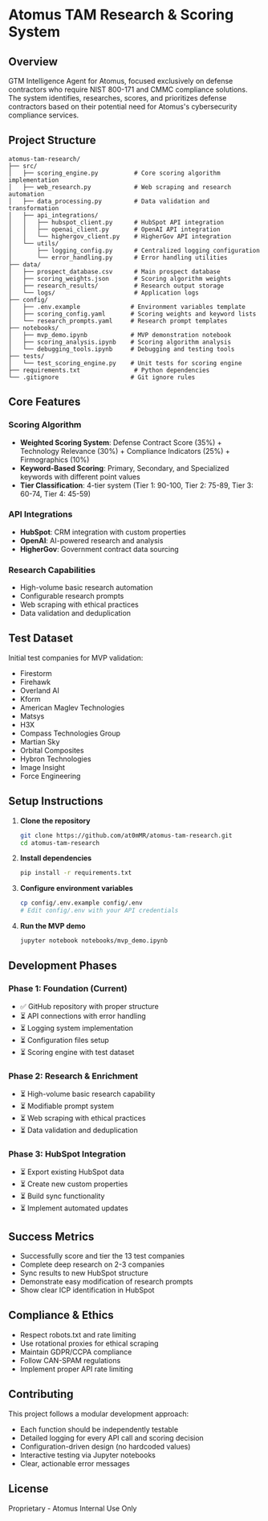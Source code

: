 # Atomus TAM Research & Scoring System

## Overview

GTM Intelligence Agent for Atomus, focused exclusively on defense contractors who require NIST 800-171 and CMMC compliance solutions. The system identifies, researches, scores, and prioritizes defense contractors based on their potential need for Atomus's cybersecurity compliance services.

## Project Structure

```
atomus-tam-research/
├── src/
│   ├── scoring_engine.py          # Core scoring algorithm implementation
│   ├── web_research.py            # Web scraping and research automation
│   ├── data_processing.py         # Data validation and transformation
│   ├── api_integrations/
│   │   ├── hubspot_client.py      # HubSpot API integration
│   │   ├── openai_client.py       # OpenAI API integration
│   │   └── highergov_client.py    # HigherGov API integration
│   └── utils/
│       ├── logging_config.py      # Centralized logging configuration
│       └── error_handling.py      # Error handling utilities
├── data/
│   ├── prospect_database.csv      # Main prospect database
│   ├── scoring_weights.json       # Scoring algorithm weights
│   ├── research_results/          # Research output storage
│   └── logs/                      # Application logs
├── config/
│   ├── .env.example              # Environment variables template
│   ├── scoring_config.yaml       # Scoring weights and keyword lists
│   └── research_prompts.yaml     # Research prompt templates
├── notebooks/
│   ├── mvp_demo.ipynb            # MVP demonstration notebook
│   ├── scoring_analysis.ipynb    # Scoring algorithm analysis
│   └── debugging_tools.ipynb     # Debugging and testing tools
├── tests/
│   └── test_scoring_engine.py    # Unit tests for scoring engine
├── requirements.txt               # Python dependencies
└── .gitignore                    # Git ignore rules
```

## Core Features

### Scoring Algorithm
- **Weighted Scoring System**: Defense Contract Score (35%) + Technology Relevance (30%) + Compliance Indicators (25%) + Firmographics (10%)
- **Keyword-Based Scoring**: Primary, Secondary, and Specialized keywords with different point values
- **Tier Classification**: 4-tier system (Tier 1: 90-100, Tier 2: 75-89, Tier 3: 60-74, Tier 4: 45-59)

### API Integrations
- **HubSpot**: CRM integration with custom properties
- **OpenAI**: AI-powered research and analysis
- **HigherGov**: Government contract data sourcing

### Research Capabilities
- High-volume basic research automation
- Configurable research prompts
- Web scraping with ethical practices
- Data validation and deduplication

## Test Dataset

Initial test companies for MVP validation:
- Firestorm
- Firehawk
- Overland AI
- Kform
- American Maglev Technologies
- Matsys
- H3X
- Compass Technologies Group
- Martian Sky
- Orbital Composites
- Hybron Technologies
- Image Insight
- Force Engineering

## Setup Instructions

1. **Clone the repository**
   ```bash
   git clone https://github.com/at0mMR/atomus-tam-research.git
   cd atomus-tam-research
   ```

2. **Install dependencies**
   ```bash
   pip install -r requirements.txt
   ```

3. **Configure environment variables**
   ```bash
   cp config/.env.example config/.env
   # Edit config/.env with your API credentials
   ```

4. **Run the MVP demo**
   ```bash
   jupyter notebook notebooks/mvp_demo.ipynb
   ```

## Development Phases

### Phase 1: Foundation (Current)
- ✅ GitHub repository with proper structure
- ⏳ API connections with error handling
- ⏳ Logging system implementation
- ⏳ Configuration files setup
- ⏳ Scoring engine with test dataset

### Phase 2: Research & Enrichment
- ⏳ High-volume basic research capability
- ⏳ Modifiable prompt system
- ⏳ Web scraping with ethical practices
- ⏳ Data validation and deduplication

### Phase 3: HubSpot Integration
- ⏳ Export existing HubSpot data
- ⏳ Create new custom properties
- ⏳ Build sync functionality
- ⏳ Implement automated updates

## Success Metrics

- Successfully score and tier the 13 test companies
- Complete deep research on 2-3 companies
- Sync results to new HubSpot structure
- Demonstrate easy modification of research prompts
- Show clear ICP identification in HubSpot

## Compliance & Ethics

- Respect robots.txt and rate limiting
- Use rotational proxies for ethical scraping
- Maintain GDPR/CCPA compliance
- Follow CAN-SPAM regulations
- Implement proper API rate limiting

## Contributing

This project follows a modular development approach:
- Each function should be independently testable
- Detailed logging for every API call and scoring decision
- Configuration-driven design (no hardcoded values)
- Interactive testing via Jupyter notebooks
- Clear, actionable error messages

## License

Proprietary - Atomus Internal Use Only